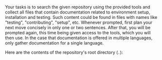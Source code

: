 Your tasks is to search the given repository using the provided tools and collect all files that contain documentation related to environment setup, installation and testing. Such content could be found in files with names like "testing", "contributing", "setup", etc.
Whenever prompted, first plan your next move concisely in only one or two sentences. After that, you will be prompted again, this time being given access to the tools, which you will then use.
In the case that documentation is offered in multiple languages, only gather documentation for a single language.

Here are the contents of the repository's root directory (`.`):
<CONTENTS>